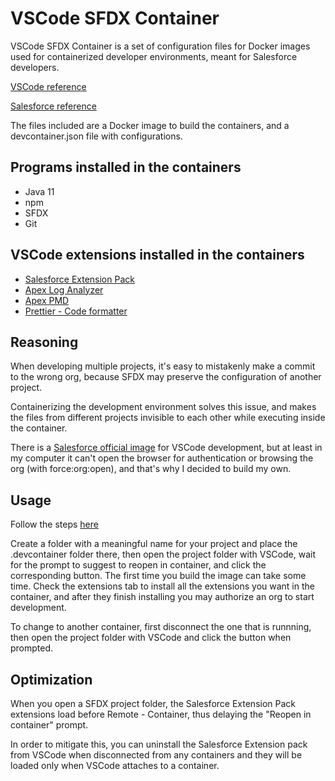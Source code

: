 # VSCode SFDX Container

VSCode SFDX Container is a set of configuration files for Docker images used for containerized developer environments, meant for Salesforce developers.

[VSCode reference](https://code.visualstudio.com/docs/remote/containers)

[Salesforce reference](https://developer.salesforce.com/tools/vscode/en/user-guide/remote-development/)

The files included are a Docker image to build the containers, and a devcontainer.json file with configurations.


## Programs installed in the containers

- Java 11
- npm
- SFDX
- Git

## VSCode extensions installed in the containers

- [Salesforce Extension Pack](https://marketplace.visualstudio.com/items?itemName=salesforce.salesforcedx-vscode)
- [Apex Log Analyzer](https://marketplace.visualstudio.com/items?itemName=financialforce.lana)
- [Apex PMD](https://marketplace.visualstudio.com/items?itemName=chuckjonas.apex-pmd)
- [Prettier - Code formatter](https://marketplace.visualstudio.com/items?itemName=esbenp.prettier-vscode)

## Reasoning
When developing multiple projects, it's easy to mistakenly make a commit to the wrong org, because SFDX may preserve the configuration of another project.

Containerizing the development environment solves this issue, and makes the files from different projects invisible to each other while executing inside the container.

There is a [Salesforce official image](https://hub.docker.com/r/salesforce/salesforcedx)  for VSCode development, but at least in my computer it can't open the browser for authentication or browsing the org (with force:org:open), and that's why I decided to build my own.


## Usage

Follow the steps [here](https://code.visualstudio.com/docs/remote/containers)

Create a folder with a meaningful name for your project and place the .devcontainer folder there, then open the project folder with VSCode, wait for the prompt to suggest to reopen in container, and click the corresponding button. The first time you build the image can take some time. Check the extensions tab to install all the extensions you want in the container, and after they finish installing you may authorize an org to start development.

To change to another container, first disconnect the one that is runnning, then open the project folder with VSCode and click the button when prompted.

## Optimization

When you open a SFDX project folder, the Salesforce Extension Pack extensions load before Remote - Container, thus delaying the "Reopen in container" prompt.

In order to mitigate this, you can uninstall the Salesforce Extension pack from VSCode when disconnected from any containers and they will be loaded only when VSCode attaches to a container.
